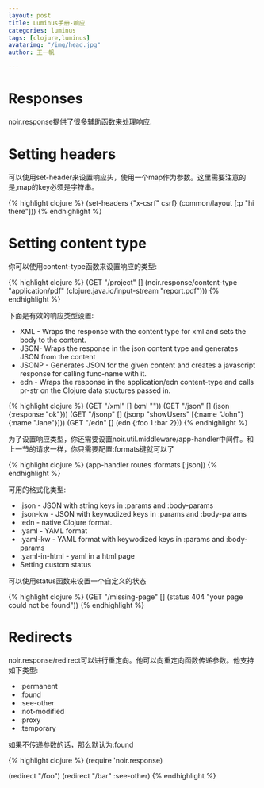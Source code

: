 ```yaml
---
layout: post
title: Luminus手册-响应
categories: luminus
tags: [clojure,luminus]
avatarimg: "/img/head.jpg"
author: 王一帆

---
```


Responses
=========

noir.response提供了很多辅助函数来处理响应.

Setting headers
===============

可以使用set-header来设置响应头，使用一个map作为参数。这里需要注意的是,map的key必须是字符串。

{% highlight clojure %}
(set-headers {"x-csrf" csrf}
    (common/layout [:p "hi there"]))
{% endhighlight %}

Setting content type
====================

你可以使用content-type函数来设置响应的类型:

{% highlight clojure %}
(GET "/project" []
       (noir.response/content-type
       "application/pdf"
       (clojure.java.io/input-stream "report.pdf")))
{% endhighlight %}

下面是有效的响应类型设置:

-   XML - Wraps the response with the content type for xml and sets the body to the content.
-   JSON- Wraps the response in the json content type and generates JSON from the content
-   JSONP - Generates JSON for the given content and creates a javascript response for calling func-name with it.
-   edn - Wraps the response in the application/edn content-type and calls pr-str on the Clojure data stuctures passed in.

{% highlight clojure %}
(GET "/xml" [] (xml "<foo></foo>"))
(GET "/json" [] (json {:response "ok"}))
(GET "/jsonp" [] (jsonp  "showUsers" [{:name "John"} {:name "Jane"}]))
(GET "/edn" [] (edn {:foo 1 :bar 2}))
{% endhighlight %}

为了设置响应类型，你还需要设置noir.util.middleware/app-handler中间件。和上一节的请求一样，你只需要配置:formats键就可以了

{% highlight clojure %}
(app-handler routes :formats [:json])
{% endhighlight %}
<!-- more -->

可用的格式化类型:

-   :json - JSON with string keys in :params and :body-params
-   :json-kw - JSON with keywodized keys in :params and :body-params
-   :edn - native Clojure format.
-   :yaml - YAML format
-   :yaml-kw - YAML format with keywodized keys in :params and :body-params
-   :yaml-in-html - yaml in a html page
-   Setting custom status

可以使用status函数来设置一个自定义的状态

{% highlight clojure %}
(GET "/missing-page" [] (status 404 "your page could not be found"))
{% endhighlight %}

Redirects
=========

noir.response/redirect可以进行重定向。他可以向重定向函数传递参数。他支持如下类型:
-   :permanent
-   :found
-   :see-other
-   :not-modified
-   :proxy
-   :temporary

如果不传递参数的话，那么默认为:found

{% highlight clojure %}
(require 'noir.response)

(redirect "/foo")
(redirect "/bar" :see-other)
{% endhighlight %}
